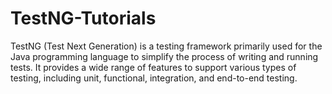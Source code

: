 # TestNG-Tutorials
TestNG (Test Next Generation) is a testing framework primarily used for the Java programming language to simplify the process of writing and running tests. It provides a wide range of features to support various types of testing, including unit, functional, integration, and end-to-end testing. 
